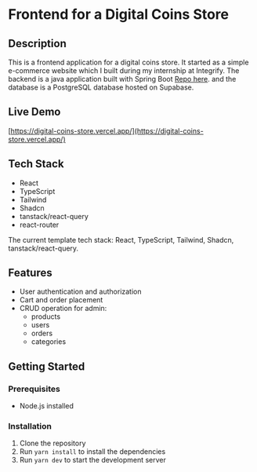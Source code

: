 # Frontend for a Digital Coins Store

## Description

This is a frontend application for a digital coins store. It started as a simple e-commerce website which I built during my internship at Integrify.
The backend is a java application built with Spring Boot [Repo here](https://github.com/chenxu2394/fs18_java_backend). and the database is a PostgreSQL database hosted on Supabase.

## Live Demo

[https://digital-coins-store.vercel.app/](https://digital-coins-store.vercel.app/)

## Tech Stack

- React
- TypeScript
- Tailwind
- Shadcn
- tanstack/react-query
- react-router

The current template tech stack: React, TypeScript, Tailwind, Shadcn, tanstack/react-query.

## Features

- User authentication and authorization
- Cart and order placement
- CRUD operation for admin:
  - products
  - users
  - orders
  - categories

## Getting Started

### Prerequisites

- Node.js installed

### Installation

1. Clone the repository
2. Run `yarn install` to install the dependencies
3. Run `yarn dev` to start the development server